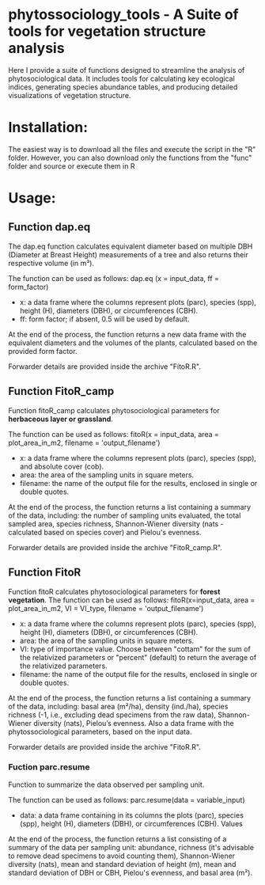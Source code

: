 # phytossociology_tools - A Suite of tools for vegetation structure analysis
Here I provide a suite of functions designed to streamline the analysis of phytosociological data. 
It includes tools for calculating key ecological indices, generating species abundance tables, and producing detailed visualizations of vegetation structure.

# Installation:
The easiest way is to download all the files and execute the script in the "R" folder. 
However, you can also download only the functions from the "func" folder and source or execute them in R

# Usage: 
## Function dap.eq
The dap.eq function calculates equivalent diameter based on multiple DBH (Diameter at Breast Height) measurements of a tree and also returns their respective volume (in m³). 

The function can be used as follows:
dap.eq (x = input_data, ff = form_factor)

- x: a data frame where the columns represent plots (parc), species (spp), height (H), diameters (DBH), or circumferences (CBH).
- ff: form factor; if absent, 0.5 will be used by default.
  
At the end of the process, the function returns a new data frame with the equivalent diameters and the volumes of the plants, calculated based on the provided form factor.

Forwarder details are provided inside the archive "FitoR.R".

## Function FitoR_camp
Function fitoR_camp calculates phytosociological parameters for **herbaceous layer or grassland**.

The function can be used as follows:
fitoR(x = input_data, area = plot_area_in_m2, filename = 'output_filename')

- x: a data frame where the columns represent plots (parc), species (spp), and absolute cover (cob).
- area: the area of the sampling units in square meters.
- filename: the name of the output file for the results, enclosed in single or double quotes.


At the end of the process, the function returns a list containing a summary of the data, including: the number of sampling units evaluated,
the total sampled area, species richness, Shannon-Wiener diversity (nats - calculated based on species cover) and Pielou's evenness.

Forwarder details are provided inside the archive "FitoR_camp.R".

## Function FitoR
Function fitoR calculates phytosociological parameters for **forest vegetation**.
The function can be used as follows:
fitoR(x=input_data, area = plot_area_in_m2, VI = VI_type, filename = 'output_filename')

- x: a data frame where the columns represent plots (parc), species (spp), height (H), diameters (DBH), or circumferences (CBH).
- area: the area of the sampling units in square meters.
- VI: type of importance value. Choose between "cottam" for the sum of the relativized parameters or "percent" (default) to return the average of the relativized parameters.
- filename: the name of the output file for the results, enclosed in single or double quotes.

At the end of the process, the function returns a list containing a summary of the data, including: basal area (m²/ha), density (ind./ha), 
species richness (-1, i.e., excluding dead specimens from the raw data), Shannon-Wiener diversity (nats), Pielou’s evenness. Also a 
data frame with the phytossociological parameters, based on the input data.

Forwarder details are provided inside the archive "FitoR.R".

### Fuction parc.resume
Function to summarize the data observed per sampling unit.

The function can be used as follows:
parc.resume(data = variable_input)

- data: a data frame containing in its columns the plots (parc), species (spp), height (H), diameters (DBH), or circumferences (CBH).
Values

At the end of the process, the function returns a list consisting of a summary of the data per sampling unit: abundance, richness (it's advisable to remove dead specimens to avoid counting them), Shannon-Wiener diversity (nats),
mean and standard deviation of height (m), mean and standard deviation of DBH or CBH, Pielou's evenness, and basal area (m²).



